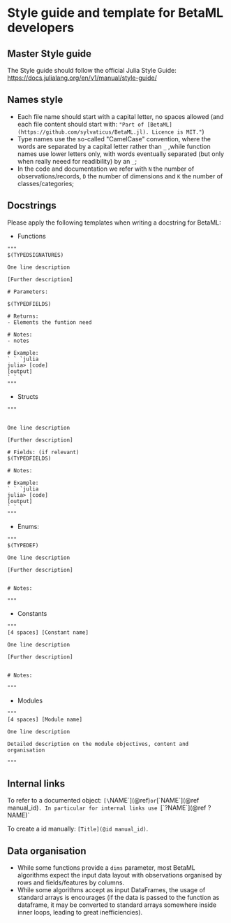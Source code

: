 # Style guide and template for BetaML developers

## Master Style guide

The Style guide should follow the official Julia Style Guide: https://docs.julialang.org/en/v1/manual/style-guide/


## Names style

- Each file name should start with a capital letter, no spaces allowed (and each file content should start with: `"Part of [BetaML](https://github.com/sylvaticus/BetaML.jl). Licence is MIT."`)
- Type names use the so-called "CamelCase" convention, where the words are separated by a capital letter rather than `_` ,while function names use lower letters only, with words eventually separated (but only when really neeed for readibility) by an `_`;
- In the code and documentation we refer with `N` the number of observations/records, `D` the number of dimensions and `K` the number of classes/categories;

## Docstrings

Please apply the following templates when writing a docstring for BetaML:

- Functions

```
"""
$(TYPEDSIGNATURES)

One line description

[Further description]

# Parameters:

$(TYPEDFIELDS)

# Returns:
- Elements the funtion need

# Notes:
- notes

# Example:
` ` `julia
julia> [code]
[output]
` ` `
"""
```

- Structs

```
"""


One line description

[Further description]

# Fields: (if relevant)
$(TYPEDFIELDS)

# Notes:

# Example:
` ` `julia
julia> [code]
[output]
` ` `
"""
```

- Enums:

```
"""
$(TYPEDEF)

One line description

[Further description]


# Notes:

"""
```

- Constants

```
"""
[4 spaces] [Constant name]

One line description

[Further description]


# Notes:

"""
```

- Modules

```
"""
[4 spaces] [Module name]

One line description

Detailed description on the module objectives, content and organisation

"""
```

## Internal links

To refer to a documented object: `[\`NAME\`](@ref)` or `[\`NAME\`](@ref manual_id)`.
In particular for internal links use `[\`?NAME\`](@ref ?NAME)`

To create a id manually: `[Title](@id manual_id)`.

## Data organisation

- While some functions provide a `dims` parameter, most BetaML algorithms expect the input data layout with observations organised by rows and fields/features by columns.
- While some algorithms accept as input DataFrames, the usage of standard arrays is encourages (if the data is passed to the function as dataframe, it may be converted to standard arrays somewhere inside inner loops, leading to great inefficiencies).



